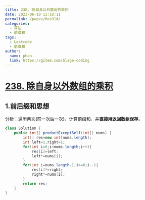 ```yaml
---
title: 238. 除自身以外数组的乘积
date: 2023-06-10 11:18:11
permalink: /pages/0ee91d/
categories:
  - 算法
  - 前缀和
tags:
  - Leetcode
  - 前缀和
author: 
  name: phan
  link: https://gitee.com/blage-coding
---
```

# [238. 除自身以外数组的乘积](https://leetcode.cn/problems/product-of-array-except-self/)

## 1.前后缀和思想

分析：遍历两次(前一次后一次)，计算前缀和，并**直接用返回数组保存**。

```java
class Solution {
    public int[] productExceptSelf(int[] nums) {
        int[] res=new int[nums.length];
        int left=1,right=1;
        for(int i=0;i<nums.length;i++){
            res[i]=left;
            left*=nums[i];
        }
        for(int i=nums.length-1;i>=0;i--){
            res[i]*=right;
            right*=nums[i];
        }
        return res;
    }
}
```